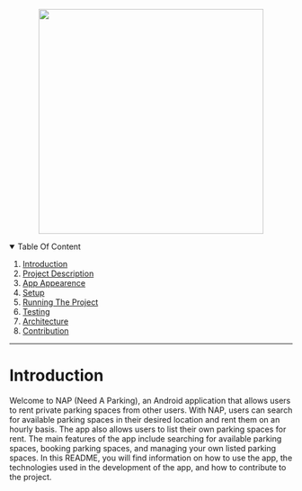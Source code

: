 <p align="center">
<img src="https://user-images.githubusercontent.com/93203695/213384703-be24ee6d-e4f8-4ca1-a7a7-94b01dd5dfcd.jpg" width="400" height="400">
</p>

<!-- TABLE OF CONTENTS -->
<details open="open">
  <summary>Table Of Content</summary>
  <ol>
    <li><a href="#introduction">Introduction</a></li>
    <li><a href="#project-description">Project Description</a></li>
    <li><a href="#app-appearence">App Appearence</a></li>
    <li><a href="#setup">Setup</a></li>
    <li><a href="#running-the-project">Running The Project</a></li>
    <li><a href="#testing">Testing</a></li>
    <li><a href="#architecture">Architecture</a></li>
    <li><a href="#contribution">Contribution</a></li>
    
  </ol>
</details>

---

# Introduction
Welcome to NAP (Need A Parking), an Android application that allows users to rent private parking spaces from other users. With NAP, users can search for available parking spaces in their desired location and rent them on an hourly basis. The app also allows users to list their own parking spaces for rent. The main features of the app include searching for available parking spaces, booking parking spaces, and managing your own listed parking spaces. In this README, you will find information on how to use the app, the technologies used in the development of the app, and how to contribute to the project.
